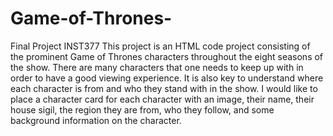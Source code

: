 # Game-of-Thrones-
Final Project INST377
This project is an HTML code project consisting of the prominent Game of Thrones characters throughout the eight seasons of the show. 
There are many characters that one needs to keep up with in order to have a good viewing experience.
It is also key to understand where each character is from and who they stand with in the show.
I would like to place a character card for each character with an image, their name, their house sigil, the region they are from, who they follow, and some background information on the character.
